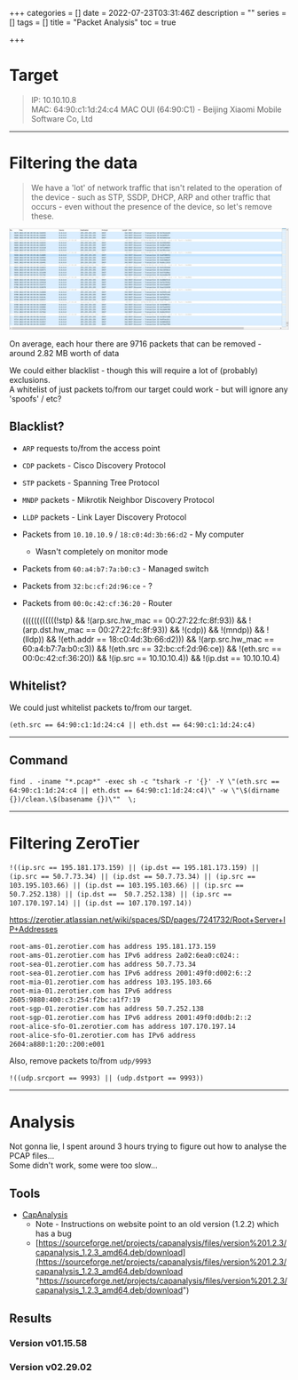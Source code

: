 +++
categories = []
date = 2022-07-23T03:31:46Z
description = ""
series = []
tags = []
title = "Packet Analysis"
toc = true

+++
# Target

> IP: 10.10.10.8  
> MAC: 64:90:c1:1d:24:c4
> MAC OUI (64:90:C1) - Beijing Xiaomi Mobile Software Co, Ltd

***

# Filtering the data

> We have a 'lot' of network traffic that isn't related to the operation of the device - such as STP, SSDP, DHCP, ARP and other traffic that occurs - even without the presence of the device, so let's remove these.

![](/uploads/20220723-snipaste_2022-07-23_14-40-30.jpg)

On average, each hour there are 9716 packets that can be removed - around 2.82 MB worth of data

We could either blacklist - though this will require a lot of (probably) exclusions.  
A whitelist of just packets to/from our target could work - but will ignore any 'spoofs' / etc?

## Blacklist?

* `ARP` requests to/from the access point
* `CDP` packets - Cisco Discovery Protocol
* `STP` packets - Spanning Tree Protocol
* `MNDP` packets - Mikrotik Neighbor Discovery Protocol
* `LLDP` packets - Link Layer Discovery Protocol
* Packets from `10.10.10.9` / `18:c0:4d:3b:66:d2` - My computer
  * Wasn't completely on monitor mode
* Packets from `60:a4:b7:7a:b0:c3` - Managed switch
* Packets from `32:bc:cf:2d:96:ce` - ?
* Packets from `00:0c:42:cf:36:20` - Router

  ((((((((((((!stp) && !(arp.src.hw_mac == 00:27:22:fc:8f:93)) && !(arp.dst.hw_mac == 00:27:22:fc:8f:93)) && !(cdp)) && !(mndp)) && !(lldp)) && !(eth.addr == 18:c0:4d:3b:66:d2))) && !(arp.src.hw_mac == 60:a4:b7:7a:b0:c3)) && !(eth.src == 32:bc:cf:2d:96:ce)) && !(eth.src == 00:0c:42:cf:36:20)) && !(ip.src == 10.10.10.4)) && !(ip.dst == 10.10.10.4)

## Whitelist?

We could just whitelist packets to/from our target.

    (eth.src == 64:90:c1:1d:24:c4 || eth.dst == 64:90:c1:1d:24:c4)

***

## Command

    find . -iname "*.pcap*" -exec sh -c "tshark -r '{}' -Y \"(eth.src == 64:90:c1:1d:24:c4 || eth.dst == 64:90:c1:1d:24:c4)\" -w \"\$(dirname {})/clean.\$(basename {})\""  \;

***

# Filtering ZeroTier

    !((ip.src == 195.181.173.159) || (ip.dst == 195.181.173.159) || (ip.src == 50.7.73.34) || (ip.dst == 50.7.73.34) || (ip.src == 103.195.103.66) || (ip.dst == 103.195.103.66) || (ip.src ==  50.7.252.138) || (ip.dst ==  50.7.252.138) || (ip.src == 107.170.197.14) || (ip.dst == 107.170.197.14))

https://zerotier.atlassian.net/wiki/spaces/SD/pages/7241732/Root+Server+IP+Addresses

    root-ams-01.zerotier.com has address 195.181.173.159
    root-ams-01.zerotier.com has IPv6 address 2a02:6ea0:c024::
    root-sea-01.zerotier.com has address 50.7.73.34
    root-sea-01.zerotier.com has IPv6 address 2001:49f0:d002:6::2
    root-mia-01.zerotier.com has address 103.195.103.66
    root-mia-01.zerotier.com has IPv6 address 2605:9880:400:c3:254:f2bc:a1f7:19
    root-sgp-01.zerotier.com has address 50.7.252.138
    root-sgp-01.zerotier.com has IPv6 address 2001:49f0:d0db:2::2
    root-alice-sfo-01.zerotier.com has address 107.170.197.14
    root-alice-sfo-01.zerotier.com has IPv6 address 2604:a880:1:20::200:e001

Also, remove packets to/from `udp/9993`

    !((udp.srcport == 9993) || (udp.dstport == 9993))

***

# Analysis

Not gonna lie, I spent around 3 hours trying to figure out how to analyse the PCAP files...  
Some didn't work, some were too slow...

## Tools

* [CapAnalysis](https://www.capanalysis.net/ca/)
  * Note - Instructions on website point to an old version (1.2.2) which has a bug
  * [https://sourceforge.net/projects/capanalysis/files/version%201.2.3/capanalysis_1.2.3_amd64.deb/download](https://sourceforge.net/projects/capanalysis/files/version%201.2.3/capanalysis_1.2.3_amd64.deb/download "https://sourceforge.net/projects/capanalysis/files/version%201.2.3/capanalysis_1.2.3_amd64.deb/download")

## Results

### Version v01.15.58

### Version v02.29.02
